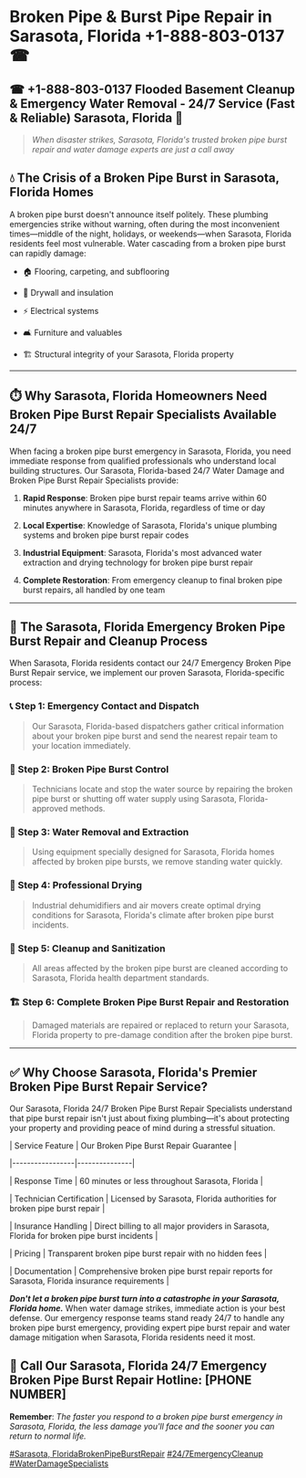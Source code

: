 # Broken Pipe & Burst Pipe Repair in Sarasota, Florida +1-888-803-0137 ☎
## ☎ +1-888-803-0137  Flooded Basement Cleanup & Emergency Water Removal - 24/7 Service (Fast & Reliable) Sarasota, Florida 🚨

> *When disaster strikes, Sarasota, Florida's trusted broken pipe burst repair and water damage experts are just a call away*

## 💧 The Crisis of a Broken Pipe Burst in Sarasota, Florida Homes

A broken pipe burst doesn't announce itself politely. These plumbing emergencies strike without warning, often during the most inconvenient times—middle of the night, holidays, or weekends—when Sarasota, Florida residents feel most vulnerable. Water cascading from a broken pipe burst can rapidly damage:

* 🏠 Flooring, carpeting, and subflooring
* 🧱 Drywall and insulation
* ⚡ Electrical systems
* 🛋️ Furniture and valuables
* 🏗️ Structural integrity of your Sarasota, Florida property

---

## ⏱️ Why Sarasota, Florida Homeowners Need Broken Pipe Burst Repair Specialists Available 24/7

When facing a broken pipe burst emergency in Sarasota, Florida, you need immediate response from qualified professionals who understand local building structures. Our Sarasota, Florida-based 24/7 Water Damage and Broken Pipe Burst Repair Specialists provide:

1. **Rapid Response**: Broken pipe burst repair teams arrive within 60 minutes anywhere in Sarasota, Florida, regardless of time or day
2. **Local Expertise**: Knowledge of Sarasota, Florida's unique plumbing systems and broken pipe burst repair codes
3. **Industrial Equipment**: Sarasota, Florida's most advanced water extraction and drying technology for broken pipe burst repair
4. **Complete Restoration**: From emergency cleanup to final broken pipe burst repairs, all handled by one team

---

## 🔧 The Sarasota, Florida Emergency Broken Pipe Burst Repair and Cleanup Process

When Sarasota, Florida residents contact our 24/7 Emergency Broken Pipe Burst Repair service, we implement our proven Sarasota, Florida-specific process:

### 📞 Step 1: Emergency Contact and Dispatch
> Our Sarasota, Florida-based dispatchers gather critical information about your broken pipe burst and send the nearest repair team to your location immediately.

### 🚿 Step 2: Broken Pipe Burst Control
> Technicians locate and stop the water source by repairing the broken pipe burst or shutting off water supply using Sarasota, Florida-approved methods.

### 🌊 Step 3: Water Removal and Extraction
> Using equipment specially designed for Sarasota, Florida homes affected by broken pipe bursts, we remove standing water quickly.

### 💨 Step 4: Professional Drying
> Industrial dehumidifiers and air movers create optimal drying conditions for Sarasota, Florida's climate after broken pipe burst incidents.

### 🧼 Step 5: Cleanup and Sanitization
> All areas affected by the broken pipe burst are cleaned according to Sarasota, Florida health department standards.

### 🏗️ Step 6: Complete Broken Pipe Burst Repair and Restoration
> Damaged materials are repaired or replaced to return your Sarasota, Florida property to pre-damage condition after the broken pipe burst.

---

## ✅ Why Choose Sarasota, Florida's Premier Broken Pipe Burst Repair Service?

Our Sarasota, Florida 24/7 Broken Pipe Burst Repair Specialists understand that pipe burst repair isn't just about fixing plumbing—it's about protecting your property and providing peace of mind during a stressful situation.

| Service Feature | Our Broken Pipe Burst Repair Guarantee |
|-----------------|---------------|
| Response Time | 60 minutes or less throughout Sarasota, Florida |
| Technician Certification | Licensed by Sarasota, Florida authorities for broken pipe burst repair |
| Insurance Handling | Direct billing to all major providers in Sarasota, Florida for broken pipe burst incidents |
| Pricing | Transparent broken pipe burst repair with no hidden fees |
| Documentation | Comprehensive broken pipe burst repair reports for Sarasota, Florida insurance requirements |

***Don't let a broken pipe burst turn into a catastrophe in your Sarasota, Florida home.*** When water damage strikes, immediate action is your best defense. Our emergency response teams stand ready 24/7 to handle any broken pipe burst emergency, providing expert pipe burst repair and water damage mitigation when Sarasota, Florida residents need it most.

## 📱 Call Our Sarasota, Florida 24/7 Emergency Broken Pipe Burst Repair Hotline: [PHONE NUMBER]

**Remember**: *The faster you respond to a broken pipe burst emergency in Sarasota, Florida, the less damage you'll face and the sooner you can return to normal life.*

[#Sarasota, FloridaBrokenPipeBurstRepair](#) [#24/7EmergencyCleanup](#) [#WaterDamageSpecialists](#)